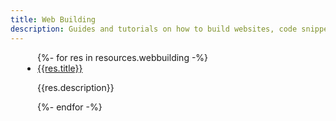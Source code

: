 ```yaml
---
title: Web Building
description: Guides and tutorials on how to build websites, code snippets, and more!
---
```


<ul class="sk-content" style="list-style-type:disc;max-width: 50ch;margin: 0 auto;">
{%- for res in resources.webbuilding -%}
    <li><a href="{{res.url}}">{{res.title}}</a>
    <p>{{res.description}}</p></li>
{%- endfor -%}
</ul>
